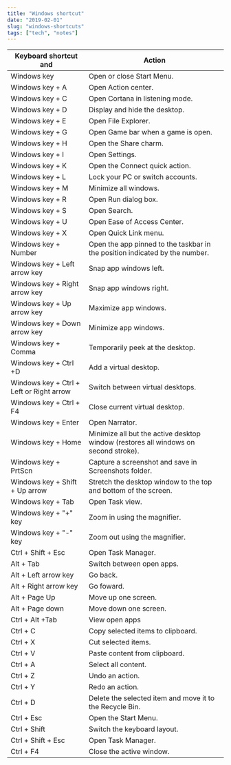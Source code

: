 ```yaml
---
title: "Windows shortcut"
date: "2019-02-01"
slug: "windows-shortcuts"
tags: ["tech", "notes"]
---
```


|Keyboard shortcut and | Action |
| --- | --- |
| Windows key | Open or close Start Menu. |
| Windows key + A | Open Action center. |
| Windows key + C | Open Cortana in listening mode. |
| Windows key + D | Display and hide the desktop. |
| Windows key + E | Open File Explorer. |
| Windows key + G | Open Game bar when a game is open. |
| Windows key + H | Open the Share charm. |
| Windows key + I | Open Settings. |
| Windows key + K | Open the Connect quick action. |
| Windows key + L | Lock your PC or switch accounts. |
| Windows key + M | Minimize all windows. |
| Windows key + R | Open Run dialog box. |
| Windows key + S | Open Search. |
| Windows key + U | Open Ease of Access Center. |
| Windows key + X | Open Quick Link menu. |
| Windows key + Number | Open the app pinned to the taskbar in the position indicated by the number. |
| Windows key + Left arrow key | Snap app windows left. |
| Windows key + Right arrow key | Snap app windows right. |
| Windows key + Up arrow key | Maximize app windows. |
| Windows key + Down arrow key | Minimize app windows. |
| Windows key + Comma | Temporarily peek at the desktop. |
| Windows key + Ctrl +D | Add a virtual desktop. |
| Windows key + Ctrl + Left or Right arrow | Switch between virtual desktops. |
| Windows key + Ctrl + F4 | Close current virtual desktop. |
| Windows key + Enter | Open Narrator. |
| Windows key + Home | Minimize all but the active desktop window (restores all windows on second stroke). |
| Windows key + PrtScn | Capture a screenshot and save in Screenshots folder. |
| Windows key + Shift + Up arrow | Stretch the desktop window to the top and bottom of the screen. |
| Windows key + Tab | Open Task view. |
| Windows key + "+" key | Zoom in using the magnifier. |
| Windows key + "-" key | Zoom out using the magnifier. |
| Ctrl + Shift + Esc | Open Task Manager. |
| Alt + Tab | Switch between open apps. |
| Alt + Left arrow key | Go back. |
| Alt + Right arrow key | Go foward. |
| Alt + Page Up | Move up one screen. |
| Alt + Page down | Move down one screen. |
| Ctrl + Alt +Tab | View open apps |
| Ctrl + C | Copy selected items to clipboard. |
| Ctrl + X | Cut selected items. |
| Ctrl + V | Paste content from clipboard. |
| Ctrl + A | Select all content. |
| Ctrl + Z | Undo an action. |
| Ctrl + Y | Redo an action. |
| Ctrl + D | Delete the selected item and move it to the Recycle Bin. |
| Ctrl + Esc | Open the Start Menu. |
| Ctrl + Shift | Switch the keyboard layout. |
| Ctrl + Shift + Esc | Open Task Manager. |
| Ctrl + F4 | Close the active window. |